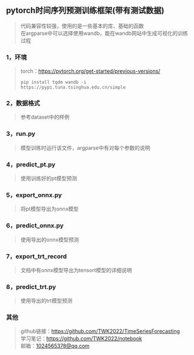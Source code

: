 ## pytorch时间序列预测训练框架(带有测试数据)
>代码兼容性较强，使用的是一些基本的库、基础的函数  
>在argparse中可以选择使用wandb，能在wandb网站中生成可视化的训练过程
### 1，环境
>torch：https://pytorch.org/get-started/previous-versions/
>```
>pip install tqdm wandb -i https://pypi.tuna.tsinghua.edu.cn/simple
>```
### 2，数据格式
>参考dataset中的样例
### 3，run.py
>模型训练时运行该文件，argparse中有对每个参数的说明
### 4，predict_pt.py
>使用训练好的pt模型预测
### 5，export_onnx.py
>将pt模型导出为onnx模型
### 6，predict_onnx.py
>使用导出的onnx模型预测
### 7，export_trt_record
>文档中有onnx模型导出为tensort模型的详细说明
### 8，predict_trt.py
>使用导出的trt模型预测
### 其他
>github链接：https://github.com/TWK2022/TimeSeriesForecasting  
>学习笔记：https://github.com/TWK2022/notebook  
>邮箱：1024565378@qq.com  
